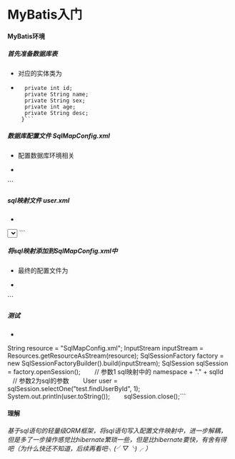 # MyBatis入门

#### MyBatis环境

##### 首先准备数据库表
+ 对应的实体类为
- ```public class User {
    private int id;
    private String name;
    private String sex;
    private int age;
    private String desc;
   }```

##### 数据库配置文件 *SqlMapConfig.xml*
+ 配置数据库环境相关
- ```
<environments default="development">
        <environment id="development">
            <transactionManager type="JDBC"/>
            <dataSource type="POOLED">
                <property name="driver" value="com.mysql.jdbc.Driver"/>
                <property name="url" value="jdbc:mysql://localhost:3306/test?characterEncoding=utf-8"/>
                <property name="username" value="root"/>
                <property name="password" value="root"/>
            </dataSource>
        </environment>
 </environments>```
  
##### sql映射文件 *user.xml*
+ ```
<?xml version="1.0" encoding="UTF-8" ?>
<!DOCTYPE mapper
        PUBLIC "-//mybatis.org//DTD Mapper 3.0//EN"
        "http://mybatis.org/dtd/mybatis-3-mapper.dtd">
<mapper namespace="test">
    <select id="findUserById" parameterType="int" resultType="com.example.mybatisdemo.bean.User">
        SELECT * FROM user WHERE id =#{VALUE}
    </select>
</mapper>
```

##### 将sql映射添加到SqlMapConfig.xml中
+ 最终的配置文件为
- ```
<?xml version="1.0" encoding="UTF-8" ?>
<!DOCTYPE configuration
        PUBLIC "-//mybatis.org//DTD Config 3.0//EN"
        "http://mybatis.org/dtd/mybatis-3-config.dtd">
<configuration>
    <environments default="development">
        <environment id="development">
            <transactionManager type="JDBC"/>
            <dataSource type="POOLED">
                <property name="driver" value="com.mysql.jdbc.Driver"/>
                <property name="url" value="jdbc:mysql://localhost:3306/test?characterEncoding=utf-8"/>
                <property name="username" value="root"/>
                <property name="password" value="root"/>
            </dataSource>
        </environment>
    </environments>
    <mappers>
        <mapper resource="mapper/user.xml"/>
    </mappers>
</configuration>```

##### 测试
+ ```
String resource = "SqlMapConfig.xml";
        InputStream inputStream = Resources.getResourceAsStream(resource);
        SqlSessionFactory factory = new SqlSessionFactoryBuilder().build(inputStream);
        SqlSession sqlSession = factory.openSession();
        // 参数1 sql映射中的 namespace + "." + sqlId
        // 参数2为sql的参数
        User user = sqlSession.selectOne("test.findUserById", 1);
        System.out.println(user.toString());
        sqlSession.close();```

#### 理解
*基于sql语句的轻量级ORM框架，将sql语句写入配置文件映射中，进一步解耦，但是多了一步操作感觉比hibernate繁琐一些，但是比hibernate要快，有舍有得吧（为什么快还不知道，后续再看吧╮(╯▽╰)╭ ）*

